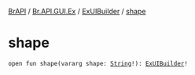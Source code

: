 [BrAPI](../../index.md) / [Br.API.GUI.Ex](../index.md) / [ExUIBuilder](index.md) / [shape](./shape.md)

# shape

`open fun shape(vararg shape: `[`String`](https://kotlinlang.org/api/latest/jvm/stdlib/kotlin/-string/index.html)`!): `[`ExUIBuilder`](index.md)`!`